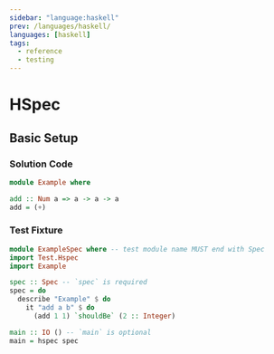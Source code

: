 ```yaml
---
sidebar: "language:haskell"
prev: /languages/haskell/
languages: [haskell]
tags:
  - reference
  - testing
---
```


# HSpec

## Basic Setup

### Solution Code

```haskell
module Example where

add :: Num a => a -> a -> a
add = (+)
```

### Test Fixture

```haskell
module ExampleSpec where -- test module name MUST end with Spec
import Test.Hspec
import Example

spec :: Spec -- `spec` is required
spec = do
  describe "Example" $ do
    it "add a b" $ do
      (add 1 1) `shouldBe` (2 :: Integer)

main :: IO () -- `main` is optional
main = hspec spec
```
